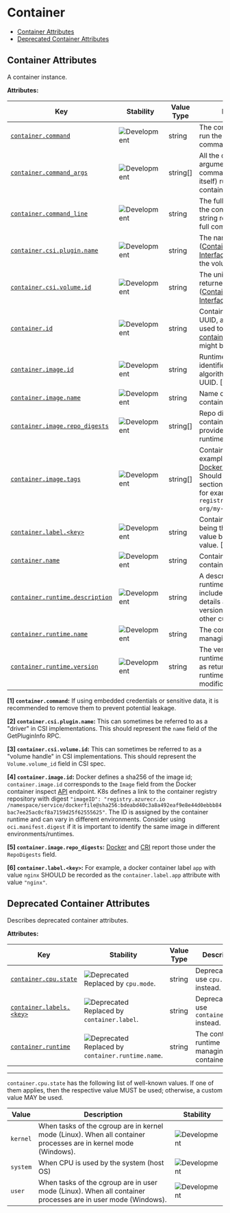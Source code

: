 <!-- NOTE: THIS FILE IS AUTOGENERATED. DO NOT EDIT BY HAND. -->
<!-- see templates/registry/markdown/attribute_namespace.md.j2 -->

# Container

- [Container Attributes](#container-attributes)
- [Deprecated Container Attributes](#deprecated-container-attributes)

## Container Attributes

A container instance.

**Attributes:**

| Key | Stability | Value Type | Description | Example Values |
|---|---|---|---|---|
| <a id="container-command" href="#container-command">`container.command`</a> | ![Development](https://img.shields.io/badge/-development-blue) | string | The command used to run the container (i.e. the command name). [1] | `otelcontribcol` |
| <a id="container-command-args" href="#container-command-args">`container.command_args`</a> | ![Development](https://img.shields.io/badge/-development-blue) | string[] | All the command arguments (including the command/executable itself) run by the container. | `["otelcontribcol", "--config", "config.yaml"]` |
| <a id="container-command-line" href="#container-command-line">`container.command_line`</a> | ![Development](https://img.shields.io/badge/-development-blue) | string | The full command run by the container as a single string representing the full command. | `otelcontribcol --config config.yaml` |
| <a id="container-csi-plugin-name" href="#container-csi-plugin-name">`container.csi.plugin.name`</a> | ![Development](https://img.shields.io/badge/-development-blue) | string | The name of the CSI ([Container Storage Interface](https://github.com/container-storage-interface/spec)) plugin used by the volume. [2] | `pd.csi.storage.gke.io` |
| <a id="container-csi-volume-id" href="#container-csi-volume-id">`container.csi.volume.id`</a> | ![Development](https://img.shields.io/badge/-development-blue) | string | The unique volume ID returned by the CSI ([Container Storage Interface](https://github.com/container-storage-interface/spec)) plugin. [3] | `projects/my-gcp-project/zones/my-gcp-zone/disks/my-gcp-disk` |
| <a id="container-id" href="#container-id">`container.id`</a> | ![Development](https://img.shields.io/badge/-development-blue) | string | Container ID. Usually a UUID, as for example used to [identify Docker containers](https://docs.docker.com/engine/containers/run/#container-identification). The UUID might be abbreviated. | `a3bf90e006b2` |
| <a id="container-image-id" href="#container-image-id">`container.image.id`</a> | ![Development](https://img.shields.io/badge/-development-blue) | string | Runtime specific image identifier. Usually a hash algorithm followed by a UUID. [4] | `sha256:19c92d0a00d1b66d897bceaa7319bee0dd38a10a851c60bcec9474aa3f01e50f` |
| <a id="container-image-name" href="#container-image-name">`container.image.name`</a> | ![Development](https://img.shields.io/badge/-development-blue) | string | Name of the image the container was built on. | `gcr.io/opentelemetry/operator` |
| <a id="container-image-repo-digests" href="#container-image-repo-digests">`container.image.repo_digests`</a> | ![Development](https://img.shields.io/badge/-development-blue) | string[] | Repo digests of the container image as provided by the container runtime. [5] | `["example@sha256:afcc7f1ac1b49db317a7196c902e61c6c3c4607d63599ee1a82d702d249a0ccb", "internal.registry.example.com:5000/example@sha256:b69959407d21e8a062e0416bf13405bb2b71ed7a84dde4158ebafacfa06f5578"]` |
| <a id="container-image-tags" href="#container-image-tags">`container.image.tags`</a> | ![Development](https://img.shields.io/badge/-development-blue) | string[] | Container image tags. An example can be found in [Docker Image Inspect](https://docs.docker.com/engine/api/v1.43/#tag/Image/operation/ImageInspect). Should be only the `<tag>` section of the full name for example from `registry.example.com/my-org/my-image:<tag>`. | `["v1.27.1", "3.5.7-0"]` |
| <a id="container-label" href="#container-label">`container.label.<key>`</a> | ![Development](https://img.shields.io/badge/-development-blue) | string | Container labels, `<key>` being the label name, the value being the label value. [6] | `nginx` |
| <a id="container-name" href="#container-name">`container.name`</a> | ![Development](https://img.shields.io/badge/-development-blue) | string | Container name used by container runtime. | `opentelemetry-autoconf` |
| <a id="container-runtime-description" href="#container-runtime-description">`container.runtime.description`</a> | ![Development](https://img.shields.io/badge/-development-blue) | string | A description about the runtime which could include, for example details about the CRI/API version being used or other customisations. | `docker://19.3.1 - CRI: 1.22.0` |
| <a id="container-runtime-name" href="#container-runtime-name">`container.runtime.name`</a> | ![Development](https://img.shields.io/badge/-development-blue) | string | The container runtime managing this container. | `docker`; `containerd`; `rkt` |
| <a id="container-runtime-version" href="#container-runtime-version">`container.runtime.version`</a> | ![Development](https://img.shields.io/badge/-development-blue) | string | The version of the runtime of this process, as returned by the runtime without modification. | `1.0.0` |

**[1] `container.command`:** If using embedded credentials or sensitive data, it is recommended to remove them to prevent potential leakage.

**[2] `container.csi.plugin.name`:** This can sometimes be referred to as a "driver" in CSI implementations. This should represent the `name` field of the GetPluginInfo RPC.

**[3] `container.csi.volume.id`:** This can sometimes be referred to as a "volume handle" in CSI implementations. This should represent the `Volume.volume_id` field in CSI spec.

**[4] `container.image.id`:** Docker defines a sha256 of the image id; `container.image.id` corresponds to the `Image` field from the Docker container inspect [API](https://docs.docker.com/engine/api/v1.43/#tag/Container/operation/ContainerInspect) endpoint.
K8s defines a link to the container registry repository with digest `"imageID": "registry.azurecr.io /namespace/service/dockerfile@sha256:bdeabd40c3a8a492eaf9e8e44d0ebbb84bac7ee25ac0cf8a7159d25f62555625"`.
The ID is assigned by the container runtime and can vary in different environments. Consider using `oci.manifest.digest` if it is important to identify the same image in different environments/runtimes.

**[5] `container.image.repo_digests`:** [Docker](https://docs.docker.com/engine/api/v1.43/#tag/Image/operation/ImageInspect) and [CRI](https://github.com/kubernetes/cri-api/blob/c75ef5b473bbe2d0a4fc92f82235efd665ea8e9f/pkg/apis/runtime/v1/api.proto#L1237-L1238) report those under the `RepoDigests` field.

**[6] `container.label.<key>`:** For example, a docker container label `app` with value `nginx` SHOULD be recorded as the `container.label.app` attribute with value `"nginx"`.

## Deprecated Container Attributes

Describes deprecated container attributes.

**Attributes:**

| Key | Stability | Value Type | Description | Example Values |
|---|---|---|---|---|
| <a id="container-cpu-state" href="#container-cpu-state">`container.cpu.state`</a> | ![Deprecated](https://img.shields.io/badge/-deprecated-red)<br>Replaced by `cpu.mode`. | string | Deprecated, use `cpu.mode` instead. | `user`; `kernel` |
| <a id="container-labels" href="#container-labels">`container.labels.<key>`</a> | ![Deprecated](https://img.shields.io/badge/-deprecated-red)<br>Replaced by `container.label`. | string | Deprecated, use `container.label` instead. | `nginx` |
| <a id="container-runtime" href="#container-runtime">`container.runtime`</a> | ![Deprecated](https://img.shields.io/badge/-deprecated-red)<br>Replaced by `container.runtime.name`. | string | The container runtime managing this container. | `docker`; `containerd`; `rkt` |

---

`container.cpu.state` has the following list of well-known values. If one of them applies, then the respective value MUST be used; otherwise, a custom value MAY be used.

| Value  | Description | Stability |
|---|---|---|
| `kernel` | When tasks of the cgroup are in kernel mode (Linux). When all container processes are in kernel mode (Windows). | ![Development](https://img.shields.io/badge/-development-blue) |
| `system` | When CPU is used by the system (host OS) | ![Development](https://img.shields.io/badge/-development-blue) |
| `user` | When tasks of the cgroup are in user mode (Linux). When all container processes are in user mode (Windows). | ![Development](https://img.shields.io/badge/-development-blue) |
